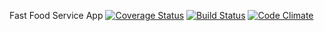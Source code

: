 Fast Food Service App
[![Coverage Status](https://coveralls.io/repos/github/okpakomarvis/okpakomarvis.github.io/badge.svg?branch=API)](https://coveralls.io/github/okpakomarvis/okpakomarvis.github.io?branch=API)
[![Build Status](https://travis-ci.org/okpakomarvis/okpakomarvis.github.io.svg?branch=API)](https://travis-ci.org/okpakomarvis/okpakomarvis.github.io)
[![Code Climate](https://codeclimate.com/github/cloudfoundry/membrane.png)](https://codeclimate.com/github/cloudfoundry/membrane)

